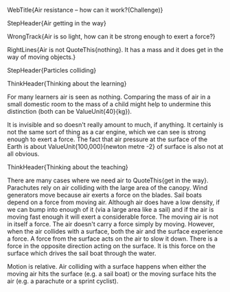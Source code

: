 WebTitle{Air resistance &ndash; how can it work?(Challenge)}

StepHeader{Air getting in the way}

WrongTrack{Air is so light, how can it be strong enough to exert a force?}

RightLines{Air is not QuoteThis{nothing}. It has a mass and it does get in the way of moving objects.}

StepHeader{Particles colliding}

ThinkHeader{Thinking about the learning}

For many learners air is seen as nothing. Comparing the mass of air in a small domestic room to the mass of a child might help to undermine this distinction (both can be ValueUnit{40}{kg}).

It is invisible and so doesn't really amount to much, if anything. It certainly is not the same sort of thing as a car engine, which we can see is strong enough to exert a force. The fact that air pressure at the surface of the Earth is about ValueUnit{100,000}{newton metre -2} of surface is also not at all obvious.

ThinkHeader{Thinking about the teaching}

There are many cases where we need air to QuoteThis{get in the way}. Parachutes rely on air colliding with the large area of the canopy. Wind generators move because air exerts a force on the blades. Sail boats depend on a force from moving air. Although air does have a low density, if we can bump into enough of it (via a large area like a sail) and if the air is moving fast enough it will exert a considerable force. The moving air is not in itself a force. The air doesn't carry a force simply by moving. However, when the air collides with a surface, both the air and the surface experience a force. A force from the surface acts on the air to slow it down. There is a force in the opposite direction acting on the surface. It is this force on the surface which drives the sail boat through the water.

Motion is relative. Air colliding with a surface happens when either the moving air hits the surface (e.g. a sail boat) or the moving surface hits the air (e.g. a parachute or a sprint cyclist).

